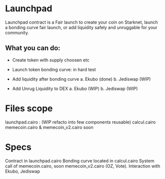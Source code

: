 # Launchpad


Launchpad contract is a Fair launch to create your coin on Starknet, 
launch a bonding curve fair launch, or add liquidity safely and unruggable for your community.

## What you can do:

- Create token with supply choosen etc
- Launch token bonding curve: in hard test
- Add liquidity after bonding curve
a. Ekubo (done)
b. Jediswap (WIP)

- Add Unrug Liquidity to DEX
a. Ekubo (WIP)
b. Jediswap (WIP)


# Files scope

launchpad.cairo : (WIP refacto into few components reusable)
calcul.cairo
memecoin.cairo & memecoin_v2.cairo soon

# Specs

Contract in launchpad.cairo
Bonding curve located in calcul.cairo
System call of memecoin.cairo, soon memecoin_v2.cairo (OZ, Vote).
Interaction with Ekubo, Jediswap